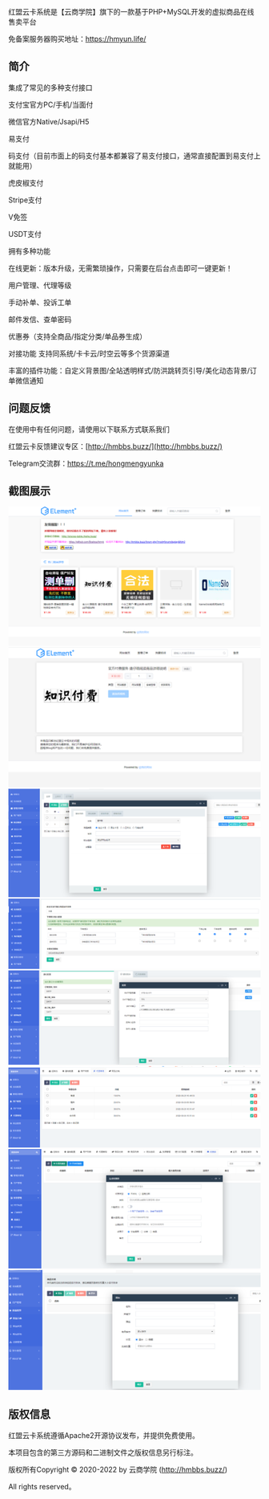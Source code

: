 红盟云卡系统是【云商学院】旗下的一款基于PHP+MySQL开发的虚拟商品在线售卖平台

免备案服务器购买地址：https://hmyun.life/

## 简介

集成了常见的多种支付接口

支付宝官方PC/手机/当面付

微信官方Native/Jsapi/H5

易支付

码支付（目前市面上的码支付基本都兼容了易支付接口，通常直接配置到易支付上就能用）

虎皮椒支付

Stripe支付

V免签

USDT支付

拥有多种功能

在线更新：版本升级，无需繁琐操作，只需要在后台点击即可一键更新！

用户管理、代理等级

手动补单、投诉工单

邮件发信、查单密码

优惠券（支持全商品/指定分类/单品券生成）

对接功能 支持同系统/卡卡云/时空云等多个货源渠道

丰富的插件功能：自定义背景图/全站透明样式/防洪跳转页引导/美化动态背景/订单微信通知


## 问题反馈

在使用中有任何问题，请使用以下联系方式联系我们

红盟云卡反馈建议专区：[http://hmbbs.buzz/](http://hmbbs.buzz/)

Telegram交流群：https://t.me/hongmengyunka


## 截图展示
![卡片首页](images/卡片首页.png)
![商品详情页](images/商品详情页.png)
![商品列表](images/商品列表.png)
![购买配置](images/购买配置.png)
![通知配置](images/通知配置.png)
![代理功能](images/代理功能.png)
![优惠券功能](images/优惠券功能.png)
![商品分类](images/商品分类.png)



## 版权信息

红盟云卡系统遵循Apache2开源协议发布，并提供免费使用。

本项目包含的第三方源码和二进制文件之版权信息另行标注。

版权所有Copyright © 2020-2022 by 云商学院 (http://hmbbs.buzz/)

All rights reserved。
